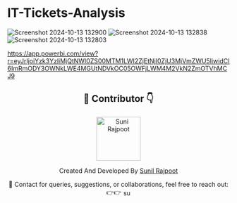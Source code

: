 # IT-Tickets-Analysis
![Screenshot 2024-10-13 132900](https://github.com/user-attachments/assets/999801b8-8d21-4ed0-97b9-e0e61185f7e7)
![Screenshot 2024-10-13 132838](https://github.com/user-attachments/assets/a9eccb88-ec4e-4d5c-af8d-aff961e4fd6c)
![Screenshot 2024-10-13 132803](https://github.com/user-attachments/assets/67d82dd9-606b-4bc6-9c3e-f4db91f8ca2c)

<a herf>https://app.powerbi.com/view?r=eyJrIjoiYzk3YzliMjQtNWI0ZS00MTM1LWI2ZjEtNjI0ZjU3MjVmZWU5IiwidCI6ImRmODY3OWNkLWE4MGUtNDVkOC05OWFjLWM4M2VkN2ZmOTVhMCJ9</a>

## <p align="center">👥 Contributor 👇</p>

<p align="center"><img src="https://github.com/user-attachments/assets/18465236-7e1c-486b-bcf3-346e7e33072f" alt="Suni Rajpoot" width="100" height="100"></p>
<p align="center">Created And Developed By <a href="https://www.linkedin.com/in/sunilmbaedu/">Sunil Rajpoot</a></p>

<p align="center">📩 Contact for queries, suggestions, or collaborations, feel free to reach out: 👉👉  <a href="https://linkedin.com/in/sunilmbaedu" target="blank"><img align="center" src="https://raw.githubusercontent.com/rahuldkjain/github-profile-readme-generator/master/src/images/icons/Social/linked-in-alt.svg" alt="sunilmbaedu" height="17" width="17" /></a></p>

